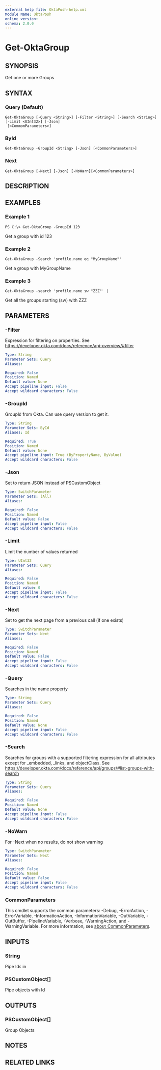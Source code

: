 ```yaml
---
external help file: OktaPosh-help.xml
Module Name: OktaPosh
online version:
schema: 2.0.0
---
```


# Get-OktaGroup

## SYNOPSIS
Get one or more Groups

## SYNTAX

### Query (Default)
```
Get-OktaGroup [-Query <String>] [-Filter <String>] [-Search <String>] [-Limit <UInt32>] [-Json]
 [<CommonParameters>]
```

### ById
```
Get-OktaGroup -GroupId <String> [-Json] [<CommonParameters>]
```

### Next
```
Get-OktaGroup [-Next] [-Json] [-NoWarn][<CommonParameters>]
```

## DESCRIPTION

## EXAMPLES

### Example 1
```
PS C:\> Get-OktaGroup -GroupId 123
```

Get a group with id 123

### Example 2
```
Get-OktaGroup -Search 'profile.name eq "MyGroupName"'
```

Get a group with MyGroupName

### Example 3
```
Get-OktaGroup -search 'profile.name sw "ZZZ"' |
```

Get all the groups starting (sw) with ZZZ

## PARAMETERS

### -Filter
Expression for filtering on properties.
See https://developer.okta.com/docs/reference/api-overview/#filter

```yaml
Type: String
Parameter Sets: Query
Aliases:

Required: False
Position: Named
Default value: None
Accept pipeline input: False
Accept wildcard characters: False
```

### -GroupId
GroupId from Okta.
Can use query version to get it.

```yaml
Type: String
Parameter Sets: ById
Aliases: Id

Required: True
Position: Named
Default value: None
Accept pipeline input: True (ByPropertyName, ByValue)
Accept wildcard characters: False
```

### -Json
Set to return JSON instead of PSCustomObject

```yaml
Type: SwitchParameter
Parameter Sets: (All)
Aliases:

Required: False
Position: Named
Default value: False
Accept pipeline input: False
Accept wildcard characters: False
```

### -Limit
Limit the number of values returned

```yaml
Type: UInt32
Parameter Sets: Query
Aliases:

Required: False
Position: Named
Default value: 0
Accept pipeline input: False
Accept wildcard characters: False
```

### -Next
Set to get the next page from a previous call (if one exists)

```yaml
Type: SwitchParameter
Parameter Sets: Next
Aliases:

Required: False
Position: Named
Default value: False
Accept pipeline input: False
Accept wildcard characters: False
```

### -Query
Searches in the name property

```yaml
Type: String
Parameter Sets: Query
Aliases:

Required: False
Position: Named
Default value: None
Accept pipeline input: False
Accept wildcard characters: False
```

### -Search
Searches for groups with a supported filtering expression for all attributes except for _embedded, _links, and objectClass.
See https://developer.okta.com/docs/reference/api/groups/#list-groups-with-search

```yaml
Type: String
Parameter Sets: Query
Aliases:

Required: False
Position: Named
Default value: None
Accept pipeline input: False
Accept wildcard characters: False
```

### -NoWarn
For -Next when no results, do not show warning

```yaml
Type: SwitchParameter
Parameter Sets: Next
Aliases:

Required: False
Position: Named
Default value: False
Accept pipeline input: False
Accept wildcard characters: False
```

### CommonParameters
This cmdlet supports the common parameters: -Debug, -ErrorAction, -ErrorVariable, -InformationAction, -InformationVariable, -OutVariable, -OutBuffer, -PipelineVariable, -Verbose, -WarningAction, and -WarningVariable. For more information, see [about_CommonParameters](http://go.microsoft.com/fwlink/?LinkID=113216).

## INPUTS

### String
Pipe Ids in

### PSCustomObject[]
Pipe objects with Id

## OUTPUTS

### PSCustomObject[]
Group Objects

## NOTES

## RELATED LINKS
